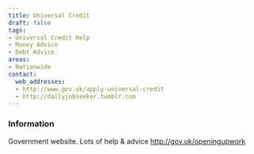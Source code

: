 ```yaml
---
title: Universal Credit
draft: false
tags:
- Universal Credit Help
- Money Advice
- Debt Advice
areas:
- Nationwide
contact:
  web_addresses:
  - http://www.gov.uk/apply-universal-credit
  - http://dailyjobseeker.tumblr.com
---
```


### Information
Government website.  Lots of help & advice
http://gov.uk/openingupwork
